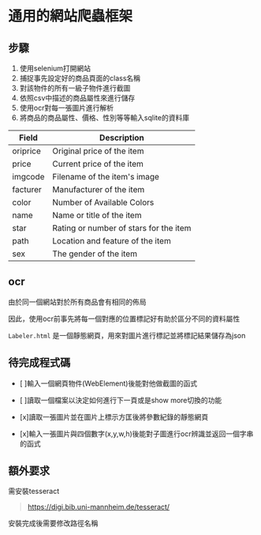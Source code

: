 # 通用的網站爬蟲框架

## 步驟
1. 使用selenium打開網站
2. 捕捉事先設定好的商品頁面的class名稱
3. 對該物件的所有一級子物件進行截圖
4. 依照csv中描述的商品屬性來進行儲存
5. 使用ocr對每一張圖片進行解析
6. 將商品的商品屬性、價格、性別等等輸入sqlite的資料庫

| Field | Description |
| -----| ---- |
|oriprice|Original price of the item|
|price	|Current price of the item|
|imgcode|Filename of the item's image|
|facturer|Manufacturer of the item|
|color	|Number of Available Colors|
|name	|Name or title of the item|
|star	|Rating or number of stars for the item|
|path	|Location and feature of the item|
|sex	|The gender of the item|

## ocr

由於同一個網站對於所有商品會有相同的佈局

因此，使用ocr前事先將每一個對應的位置標記好有助於區分不同的資料屬性

`Labeler.html` 是一個靜態網頁，用來對圖片進行標記並將標記結果儲存為json

## 待完成程式碼
- [ ]輸入一個網頁物件(WebElement)後能對他做截圖的函式

- [ ]讀取一個檔案以決定如何進行下一頁或是show more切換的功能

- [x]讀取一張圖片並在圖片上標示方匡後將參數紀錄的靜態網頁

* [x]輸入一張圖片與四個數字(x,y,w,h)後能對子圖進行ocr辨識並返回一個字串的函式

## 額外要求

需安裝tesseract
> https://digi.bib.uni-mannheim.de/tesseract/

安裝完成後需要修改路徑名稱